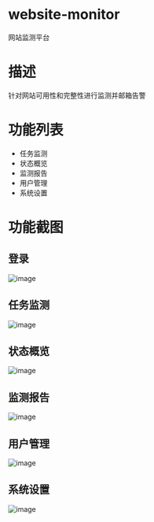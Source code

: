 # website-monitor
网站监测平台

# 描述
针对网站可用性和完整性进行监测并邮箱告警

# 功能列表
+ 任务监测
+ 状态概览
+ 监测报告
+ 用户管理
+ 系统设置



# 功能截图
## 登录
![image](https://user-images.githubusercontent.com/62280594/126612178-6d15e4bb-c37d-4a8e-ae55-450a464dcf35.png)
## 任务监测
![image](https://user-images.githubusercontent.com/62280594/126612263-e93fcddd-1611-4205-85e7-eacb134fe0b4.png)
## 状态概览
![image](https://user-images.githubusercontent.com/62280594/126612554-0e6dae58-3c5c-436b-8af2-5262603ae1aa.png)
## 监测报告
![image](https://user-images.githubusercontent.com/62280594/126612613-7592c880-10b2-4fda-93b2-0bb409cea019.png)
## 用户管理
![image](https://user-images.githubusercontent.com/62280594/126612645-198db90e-6335-4ca3-9697-3078498f2a29.png)
## 系统设置
![image](https://user-images.githubusercontent.com/62280594/126612679-03600724-3f91-49c6-8a6b-eee7ac1ddb1d.png)


